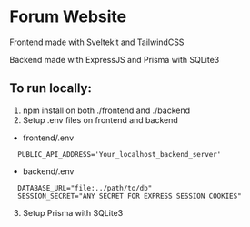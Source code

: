 # Forum Website

Frontend made with Sveltekit and TailwindCSS

Backend made with ExpressJS and Prisma with SQLite3

## To run locally:
1. npm install on both ./frontend and ./backend
2. Setup .env files on frontend and backend
  
  - frontend/.env
```env
  PUBLIC_API_ADDRESS='Your_localhost_backend_server'
```
  - backend/.env
```env
  DATABASE_URL="file:../path/to/db"
  SESSION_SECRET="ANY SECRET FOR EXPRESS SESSION COOKIES"
```
3. Setup Prisma with SQLite3

